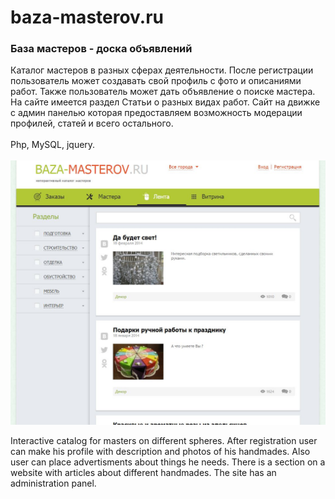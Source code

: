 # baza-masterov.ru

<h3><strong>База мастеров - доска объявлений</strong></h3>

Каталог мастеров в разных сферах деятельности. После регистрации пользователь может создавать свой профиль с фото и описаниями работ. Также пользователь может дать объявление о поиске мастера. На сайте имеется раздел Статьи о разных видах работ. Сайт на движке с админ панелью которая предоставляем возможность модерации профилей, статей и всего остального.
<br /><br />
Php, MySQL, jquery.<br />
<br />
<img src="/1.JPG">


Interactive catalog for masters on different spheres. After registration user can make his profile with description and photos of his handmades. Also user can place advertisments about things he needs. There is a section on a website with articles about different handmades. The site has an administration panel.&nbsp;

